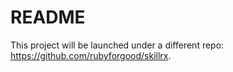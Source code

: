 # README

This project will be launched under a different repo: https://github.com/rubyforgood/skillrx.
